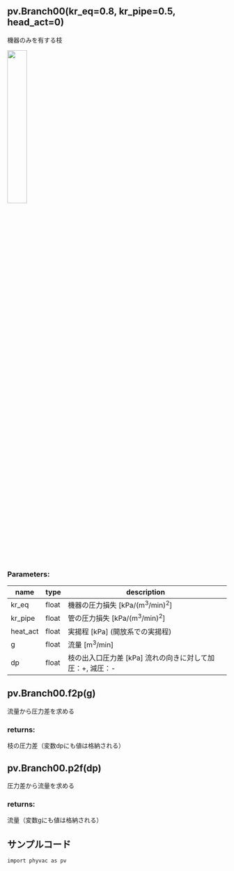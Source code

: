 ## pv.Branch00(kr_eq=0.8, kr_pipe=0.5, head_act=0)
機器のみを有する枝
  
<img src="https://user-images.githubusercontent.com/27459538/111766590-0d7d3900-88e9-11eb-91a8-8359b90be87b.png" width=30%>
  
### Parameters:
|  name  |  type  | description |
| ---- | ---- | ---- |
|kr_eq|float|機器の圧力損失 \[kPa/(m<sup>3</sup>/min)<sup>2</sup>]|
|kr_pipe|float|管の圧力損失 \[kPa/(m<sup>3</sup>/min)<sup>2</sup>]|
|heat_act|float|実揚程 \[kPa] (開放系での実揚程)|
|g|float|流量 \[m<sup>3</sup>/min] |
|dp|float|枝の出入口圧力差 \[kPa] 流れの向きに対して加圧：+, 減圧：- |
  
## pv.Branch00.f2p(g)
流量から圧力差を求める
  
### returns:
枝の圧力差（変数dpにも値は格納される）
## pv.Branch00.p2f(dp)
圧力差から流量を求める
  
### returns:
流量（変数gにも値は格納される）
  
## サンプルコード
```
import phyvac as pv
```
